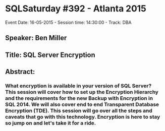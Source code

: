 # SQLSaturday #392 - Atlanta 2015
Event Date: 16-05-2015 - Session time: 14:30:00 - Track: DBA
## Speaker: Ben Miller
## Title: SQL Server Encryption
## Abstract:
### What encryption is available in your version of SQL Server? This session will cover how to set up the Encryption Hierarchy and the requirements for the new Backup with Encryption in SQL 2014. We will also cover end to end Transparent Database Encryption (TDE). This session will go over all the steps and caveats that go with this technology. Encryption is here to stay so jump on and let's take it for a ride.
